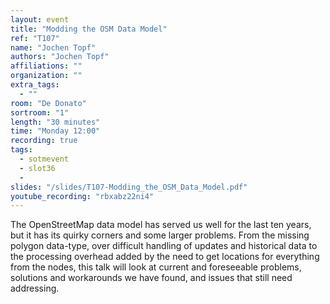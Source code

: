 ```yaml
---
layout: event
title: "Modding the OSM Data Model"
ref: "T107"
name: "Jochen Topf"
authors: "Jochen Topf"
affiliations: ""
organization: ""
extra_tags:
  - ""
room: "De Donato"
sortroom: "1"
length: "30 minutes"
time: "Monday 12:00"
recording: true
tags:
  - sotmevent
  - slot36
  - 
slides: "/slides/T107-Modding_the_OSM_Data_Model.pdf"
youtube_recording: "rbxabz22ni4"
---
```

The OpenStreetMap data model has served us well for the
last ten years, but it has its quirky corners and some larger problems.
From the missing polygon data-type, over difficult handling of updates
and historical data to the processing overhead added by the need to get
locations for everything from the nodes, this talk will look at current
and foreseeable problems, solutions and workarounds we have found, and
issues that still need addressing.